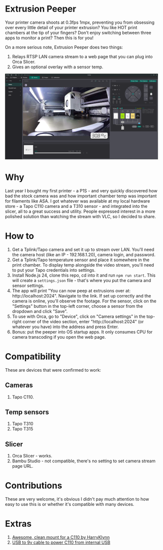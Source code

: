 # Extrusion Peeper

Your printer camera shoots at 0.3fps 1mpx, preventing you from obsessing over every little detail of your printer extrusion? You like HOT print chambers at the tip of your fingers? Don't enjoy switching between three apps to monitor a print? Then this is for you!

On a more serious note, Extrusion Peeper does two things:

1. Relays RTSP LAN camera stream to a web page that you can plug into Orca Slicer.
2. Gives an optional overlay with a sensor temp.

![Screenshot of how this works](screenshot.png)

# Why

Last year I bought my first printer - a P1S - and very quickly discovered how bad the stock camera was and how important chamber temp was important for filaments like ASA. I got whatever was available at my local hardware store - a Tapo C110 camera and a T310 sensor - and integrated into the slicer, all to a great success and utility. People expressed interest in a more polished solution than watching the stream with VLC, so I decided to share.

# How to

1. Get a Tplink/Tapo camera and set it up to stream over LAN. You'll need the camera host (like an IP - 192.168.1.20), camera login, and password.
2. Get a Tplink/Tapo temperature sensor and place it somewhere in the print chamber. To display temp alongside the video stream, you'll need to put your Tapo credentials into settings.
3. Install Node.js 24, clone this repo, cd into it and run `npm run start`. This will create a `settings.json` file - that's where you put the camera and sensor settings.
4. The app will print "You can now peep at extrusions over at: http://localhost:2024". Navigate to the link. If set up correctly and the camera is online, you'll observe the footage. For the sensor, click on the "Settings" button in the top-left corner, choose a sensor from the dropdown and click "Save".
5. To use with Orca, go to "Device", click on "Camera settings" in the top-right corner of the video section, enter "http://localhost:2024" (or whatever you have) into the address and press Enter.
6. Bonus: put the peeper into OS startup apps. It only consumes CPU for camera transcoding if you open the web page.

# Compatibility

These are devices that were confirmed to work:

## Cameras

1. Tapo C110.

## Temp sensors

1. Tapo T310
2. Tapo T315

## Slicer

1. Orca Slicer - works.
2. Bambu Studio - not compatible, there's no setting to set camera stream page URL.

# Contributions

These are very welcome, it's obvious I didn't pay much attention to how easy to use this is or whether it's compatible with many devices.

# Extras

1. [Awesome, clean mount for a C110 by HarryKlynn](https://makerworld.com/en/models/180019-p1p-p1s-tapo-c110-v2-internal-camera-mount)
2. [USB to 9v cable to power C110 from internal USB](https://www.aliexpress.com/item/1005005874548376.html?)
